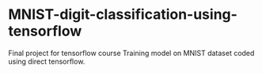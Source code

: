 # MNIST-digit-classification-using-tensorflow
Final project for tensorflow course
Training model on MNIST dataset coded using direct tensorflow.
